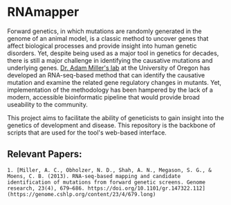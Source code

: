 # RNAmapper

Forward genetics, in which mutations are randomly generated in the genome of an animal model, is a classic method to uncover genes that affect biological processes and provide insight into human genetic disorders. Yet, despite being used as a major tool in genetics for decades, there is still a major challenge in identifying the causative mutations and underlying genes. [Dr. Adam Miller's lab](https://www.adammillerlab.com/) at the University of Oregon has developed an RNA-seq-based method that can identify the causative mutation and examine the related gene regulatory changes in mutants. Yet, implementation of the methodology has been hampered by the lack of a modern, accessible bioinformatic pipeline that would provide broad useability to the community. 

This project aims to facilitate the ability of geneticists to gain insight into the genetics of development and disease. This repository is the backbone of scripts that are used for the tool's web-based interface.

## Relevant Papers:

    1. [Miller, A. C., Obholzer, N. D., Shah, A. N., Megason, S. G., & Moens, C. B. (2013). RNA-seq-based mapping and candidate identification of mutations from forward genetic screens. Genome research, 23(4), 679–686. https://doi.org/10.1101/gr.147322.112](https://genome.cshlp.org/content/23/4/679.long)